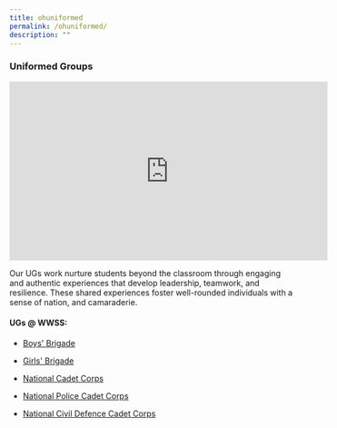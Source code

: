 ```yaml
---
title: ohuniformed
permalink: /ohuniformed/
description: ""
---
```

### Uniformed Groups 
<iframe allowfullscreen="" allow="accelerometer; autoplay; clipboard-write; encrypted-media; gyroscope; picture-in-picture; web-share" frameborder="0" title="YouTube video player" src="https://www.youtube.com/embed/-FvllXxSYGw?si=MoAmtXejsqHDfnLa" height="315" width="560"></iframe>

Our UGs work nurture students beyond the classroom through engaging and authentic experiences that develop leadership, teamwork, and resilience. These shared experiences foster well-rounded individuals with a sense of nation, and camaraderie.

#### UGs @ WWSS:

*   [Boys' Brigade](/cca/uniformed-groups/boys-brigade/)
    
*   [Girls' Brigade](/cca/uniformed-groups/girls-brigade/)
    
*   [National Cadet Corps](/cca/uniformed-groups/national-cadet-corp/)
    
*   [National Police Cadet Corps](/cca/uniformed-groups/national-police-cadet-corps/)
    
*   [National Civil Defence Cadet Corps](/cca/uniformed-groups/national-civil-defence-cadet-corps/)